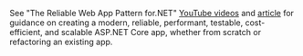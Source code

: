 See "The Reliable Web App Pattern for.NET" [YouTube videos](https://www.youtube.com/watch?v=hNoUT9NRzDM) and [article](/azure/architecture/reference-architectures/reliable-web-app/dotnet/pattern-overview) for guidance on creating a modern, reliable, performant, testable, cost-efficient, and scalable ASP.NET Core app, whether from scratch or refactoring an existing app.